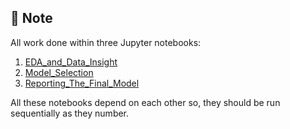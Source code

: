 ## 🚧 Note
All work done within three Jupyter notebooks:

  1. [EDA_and_Data_Insight](https://github.com/shhdSU/Heterogeneity_Activity_Recognizer_Using_Classification/blob/main/Jupyter_Notebooks/EDA_and_Data_Insight.ipynb)<br/>
  2. [Model_Selection](https://github.com/shhdSU/Heterogeneity_Activity_Recognizer_Using_Classification/blob/main/Jupyter_Notebooks/Model_Selection.ipynb)<br/>
  3. [Reporting_The_Final_Model](https://github.com/shhdSU/Heterogeneity_Activity_Recognizer_Using_Classification/blob/main/Jupyter_Notebooks/Reporting_The_Final_Model.ipynb)<br/>

All these notebooks depend on each other so, they should be run sequentially as they number.
